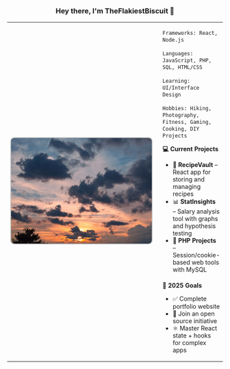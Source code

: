 <h3 align="center">Hey there, I'm TheFlakiestBiscuit 👋</h3>

<table>
  <tr>
    <td align="center" width="800">
      <img src="https://raw.githubusercontent.com/TheFlakiestBiscuit/TheFlakiestBiscuit/main/Sky5.jpg"
           alt="Sunset sky"
           width="800"
           style="border: 2px solid #ccc; border-radius: 10px;" />
    </td>
    <td style="vertical-align: top; padding-left: 20px;">

<pre><code>Frameworks: React, Node.js

Languages: JavaScript, PHP, SQL, HTML/CSS

Learning: UI/Interface Design

Hobbies: Hiking, Photography, Fitness, Gaming, Cooking, DIY Projects
</code></pre>

<div style="margin-top: 10px;">
  <strong>💻 Current Projects</strong>
  <ul>
    <li>🍴 <strong>RecipeVault</strong> – React app for storing and managing recipes</li>
    <li>📊 <strong>StatInsights</strong> – Salary analysis tool with graphs and hypothesis testing</li>
    <li>🐘 <strong>PHP Projects</strong> – Session/cookie-based web tools with MySQL</li>
  </ul>
</div>

<div style="margin-top: 20px;">
  <strong>🧠 2025 Goals</strong>
  <ul>
    <li>✅ Complete portfolio website</li>
    <li>🤝 Join an open source initiative</li>
    <li>⚛️ Master React state + hooks for complex apps</li>
  </ul>
</div>
    </td>
  </tr>
</table>
<!---
TheFlakiestBiscuit/TheFlakiestBiscuit is a ✨ special ✨ repository because its `README.md` (this file) appears on your GitHub profile.
You can click the Preview link to take a look at your changes.
--->
